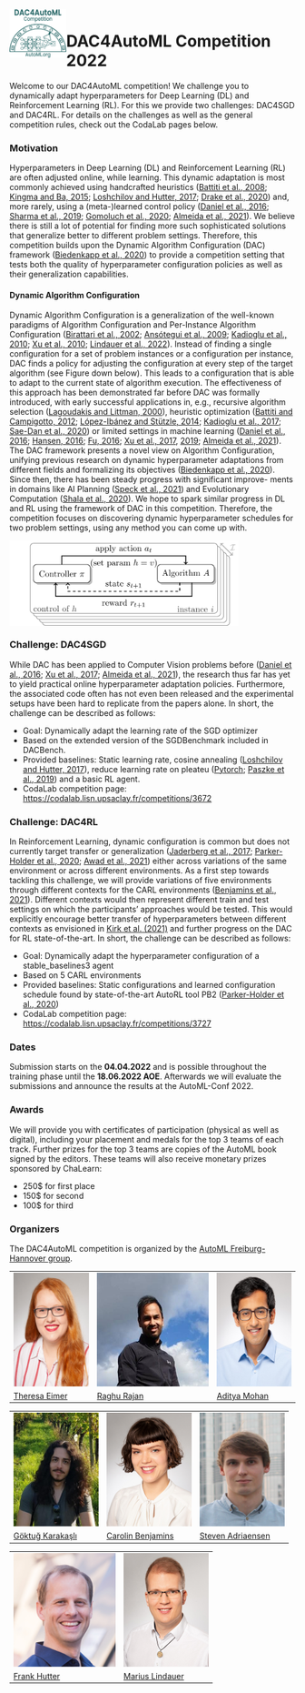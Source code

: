 <img align="left" width="100" src="logo.png" alt="DAC4AutoML Competition Logo">

# DAC4AutoML Competition 2022

Welcome to our DAC4AutoML competition! We challenge you to dynamically adapt hyperparameters for Deep Learning (DL) and Reinforcement Learning (RL). For this we provide two challenges: DAC4SGD and DAC4RL. For details on the challenges as well as the general competition rules, check out the CodaLab pages below.

### Motivation

Hyperparameters in Deep Learning (DL) and Reinforcement Learning (RL) are often adjusted online, while learning. This dynamic adaptation is most commonly achieved using handcrafted heuristics ([Battiti et al., 2008](https://core.ac.uk/download/pdf/11829614.pdf); [Kingma and Ba, 2015](https://arxiv.org/pdf/1412.6980.pdf); [Loshchilov and Hutter, 2017](https://arxiv.org/pdf/1608.03983.pdf); [Drake et al., 2020](https://nottingham-repository.worktribe.com/OutputFile/3010925)) and, more rarely, using a (meta-)learned control policy ([Daniel et al., 2016](https://www.microsoft.com/en-us/research/wp-content/uploads/2016/04/daniel2016stepsizecontrol.pdf); [Sharma et al., 2019](https://dl.acm.org/doi/10.1145/3321707.3321813); [Gomoluch et al., 2020](https://arxiv.org/pdf/1810.09923.pdf); [Almeida et al., 2021](https://arxiv.org/pdf/2106.00958.pdf)). We believe there is still a lot of potential for finding more such sophisticated solutions that generalize better to different problem settings. Therefore, this competition builds upon the Dynamic Algorithm Configuration (DAC) framework ([Biedenkapp et al., 2020](https://ml.informatik.uni-freiburg.de/wp-content/uploads/papers/20-ECAI-DAC.pdf)) to provide a competition setting that tests both the quality of hyperparameter configuration policies as well as their generalization capabilities.

#### Dynamic Algorithm Configuration

Dynamic Algorithm Configuration is a generalization of the well-known paradigms of Algorithm Configuration and Per-Instance Algorithm Configuration ([Birattari et al., 2002](https://dl.acm.org/doi/10.5555/2955491.2955494); [Ansótegui et al., 2009](https://link.springer.com/chapter/10.1007/978-3-642-04244-7_14); [Kadioglu et al., 2010](https://dl.acm.org/doi/10.5555/1860967.1861114); [Xu et al., 2010](https://www.cs.ubc.ca/~hoos/Publ/XuEtAl10.pdf); [Lindauer et al., 2022](https://www.jmlr.org/papers/volume23/21-0888/21-0888.pdf)). Instead of finding a single configuration for a set of problem instances or a configuration per instance, DAC finds a policy for adjusting the configuration at every step of the target algorithm (see Figure down below). This leads to a configuration that is able to adapt to the current state of algorithm execution. The effectiveness of this approach has been demonstrated far before DAC was formally introduced, with early successful applications in, e.g., recursive algorithm selection ([Lagoudakis and Littman, 2000](https://dl.acm.org/doi/10.5555/645529.657981)), heuristic optimization ([Battiti and Campigotto, 2012](http://citeseerx.ist.psu.edu/viewdoc/summary?doi=10.1.1.228.9719); [López-Ibánez and Stützle, 2014](https://lopez-ibanez.eu/doc/LopStu2014ejor.pdf); [Kadioglu et al., 2017](https://cs.adelaide.edu.au/~markus/pub/2017lion-reactiveRestarts.pdf); [Sae-Dan et al., 2020](https://hal.archives-ouvertes.fr/hal-02895548)) or limited settings in machine learning ([Daniel et al., 2016](https://www.microsoft.com/en-us/research/wp-content/uploads/2016/04/daniel2016stepsizecontrol.pdf); [Hansen, 2016](https://arxiv.org/pdf/1604.00772.pdf); [Fu, 2016](https://arxiv.org/abs/1606.01467); [Xu et al., 2017](https://arxiv.org/pdf/1705.11159.pdf), [2019](https://arxiv.org/pdf/1909.09712.pdf); [Almeida et al., 2021](https://arxiv.org/pdf/2106.00958.pdf)). The DAC framework presents a novel view on Algorithm Configuration, unifying previous research on dynamic hyperparameter adaptations from different fields and formalizing its objectives ([Biedenkapp et al., 2020](https://ml.informatik.uni-freiburg.de/wp-content/uploads/papers/20-ECAI-DAC.pdf)). Since then, there has been steady progress with significant improve- ments in domains like AI Planning ([Speck et al., 2021](https://www.tnt.uni-hannover.de/papers/data/1503/21-ICAPS-DAC-PLAN.pdf)) and Evolutionary Computation ([Shala et al., 2020](https://ml.informatik.uni-freiburg.de/wp-content/uploads/papers/20-PPSN-LTO-CMA.pdf)). We hope to spark similar progress in DL and RL using the framework of DAC in this competition. Therefore, the competition focuses on discovering dynamic hyperparameter schedules for two problem settings, using any method you can come up with.

<img align="center" width="80%" src="dacloop.png" alt="DAC Loop">

### Challenge: DAC4SGD

While DAC has been applied to Computer Vision problems before ([Daniel et al., 2016](https://www.microsoft.com/en-us/research/wp-content/uploads/2016/04/daniel2016stepsizecontrol.pdf); [Xu et al., 2017](https://arxiv.org/pdf/1705.11159.pdf); [Almeida et al., 2021](https://arxiv.org/pdf/2106.00958.pdf)), the research thus far has yet to yield practical online hyperparameter adaptation policies. Furthermore, the associated code often has not even been released and the experimental setups have been hard to replicate from the papers alone. In short, the challenge can be described as follows:

- Goal: Dynamically adapt the learning rate of the SGD optimizer
- Based on the extended version of the SGDBenchmark included in DACBench.
- Provided baselines: Static learning rate, cosine annealing ([Loshchilov and Hutter, 2017](https://arxiv.org/pdf/1608.03983.pdf)), reduce learning rate on pleateu ([Pytorch](https://pytorch.org/); [Paszke et al., 2019](https://openreview.net/pdf?id=BJJsrmfCZ)) and a basic RL agent.
- CodaLab competition page: https://codalab.lisn.upsaclay.fr/competitions/3672

### Challenge: DAC4RL

In Reinforcement Learning, dynamic configuration is common but does not currently target transfer or generalization ([Jaderberg et al., 2017](https://arxiv.org/pdf/1711.09846.pdf); [Parker-Holder et al., 2020](https://arxiv.org/pdf/2002.02518.pdf); [Awad et al., 2021](https://ml.informatik.uni-freiburg.de/wp-content/uploads/papers/21-IJCAI-DEHB.pdf)) either across variations of the same environment or across different environments. As a first step towards tackling this challenge, we will provide variations of five environments through different contexts for the CARL environments ([Benjamins et al., 2021](https://arxiv.org/pdf/2110.02102.pdf)). Different contexts would then represent different train and test settings on which the participants’ approaches would be tested. This would explicitly encourage better transfer of hyperparameters between different contexts as envisioned in [Kirk et al. (2021)](https://arxiv.org/pdf/2111.09794.pdf) and further progress on the DAC for RL state-of-the-art. In short, the challenge can be described as follows:

- Goal: Dynamically adapt the hyperparameter configuration of a stable_baselines3 agent
- Based on 5 CARL environments
- Provided baselines: Static configurations and learned configuration schedule found by state-of-the-art AutoRL tool PB2 ([Parker-Holder et al., 2020](https://arxiv.org/pdf/2002.02518.pdf))
- CodaLab competition page: https://codalab.lisn.upsaclay.fr/competitions/3727

### Dates
Submission starts on the **04.04.2022** and is possible throughout the training phase until the **18.06.2022 AOE**. Afterwards we will evaluate the submissions and announce the results at the AutoML-Conf 2022.

### Awards

We will provide you with certificates of participation (physical as well as digital), including your placement and medals for the top 3 teams of each track. Further prizes for the top 3 teams are copies of the AutoML book signed by the editors. These teams will also receive monetary prizes sponsored by ChaLearn:

- 250$ for first place
- 150$ for second
- 100$ for third

### Organizers
The DAC4AutoML competition is organized by the [AutoML Freiburg-Hannover group](https://www.automl.org/).


<table class="center">
  <tr>
    <td><img src="theresa.jpg" width="150" height="200"></td>
    <td><img src="raghu.jpg" width="230" height="200"></td>
    <td><img src="aditya.jpg" width="150" height="200"></td>
  </tr>
  <tr>
    <td><a href= "https://www.tnt.uni-hannover.de/staff/eimer/">Theresa Eimer </a></td>
     <td><a href= "https://ml.informatik.uni-freiburg.de/profile/rajan/">Raghu Rajan </a></td>
     <td><a href= "https://www.tnt.uni-hannover.de/staff/mohan/">Aditya Mohan </a></td>
  </tr>
 </table>


<table class="center">
  <tr>
    <td><img src="goktug.jpeg" width="150" height="200"></td>
    <td><img src="carolin.jpg" width="150" height="200"></td>
    <td><img src="steven.jpg" width="150" height="200"></td>
  </tr>
  <tr>
    <td><a href= "https://github.com/goktug97"> Göktuğ Karakaşlı</a></td>
    <td><a href= "https://www.tnt.uni-hannover.de/staff/benjamin/">Carolin Benjamins </a></td>
    <td><a href= "https://ml.informatik.uni-freiburg.de/profile/adriaensen/">Steven Adriaensen </a> </td>
  </tr>
 </table>
 
 
<table class="center">
  <tr>
    <td><img src="frank.jpg" width="180" height="200"></td>
    <td><img src="marius.jpg" width="150" height="200"></td>
  </tr>
  <tr>
    <td><a href= "https://ml.informatik.uni-freiburg.de/profile/hutter/">Frank Hutter </a></td>
    <td><a href= "https://www.tnt.uni-hannover.de/staff/lindauer/">Marius Lindauer </a></td>
  </tr>
 </table>
